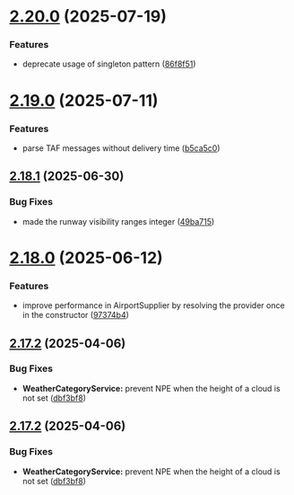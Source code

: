 # [2.20.0](https://github.com/mivek/MetarParser/compare/v2.19.0...v2.20.0) (2025-07-19)


### Features

* deprecate usage of singleton pattern ([86f8f51](https://github.com/mivek/MetarParser/commit/86f8f513055532ac14b55c901aa62e06ff9441f5))

# [2.19.0](https://github.com/mivek/MetarParser/compare/v2.18.1...v2.19.0) (2025-07-11)


### Features

* parse TAF messages without delivery time ([b5ca5c0](https://github.com/mivek/MetarParser/commit/b5ca5c0cc60ca080576f44dbb9ba96d08869df2c))

## [2.18.1](https://github.com/mivek/MetarParser/compare/v2.18.0...v2.18.1) (2025-06-30)


### Bug Fixes

* made the runway visibility ranges integer ([49ba715](https://github.com/mivek/MetarParser/commit/49ba71535d6dc5bfad7f7e6818293153a1b5e944))

# [2.18.0](https://github.com/mivek/MetarParser/compare/v2.17.2...v2.18.0) (2025-06-12)


### Features

* improve performance in AirportSupplier by resolving the provider once in the constructor ([97374b4](https://github.com/mivek/MetarParser/commit/97374b411905efa9f47aac26e17627fc8e79d340))

## [2.17.2](https://github.com/mivek/MetarParser/compare/v2.17.1...v2.17.2) (2025-04-06)


### Bug Fixes

* **WeatherCategoryService:** prevent NPE when the height of a cloud is not set ([dbf3bf8](https://github.com/mivek/MetarParser/commit/dbf3bf84808da80ea09dec14530078300b5cd4ab))

## [2.17.2](https://github.com/mivek/MetarParser/compare/v2.17.1...v2.17.2) (2025-04-06)


### Bug Fixes

* **WeatherCategoryService:** prevent NPE when the height of a cloud is not set ([dbf3bf8](https://github.com/mivek/MetarParser/commit/dbf3bf84808da80ea09dec14530078300b5cd4ab))
